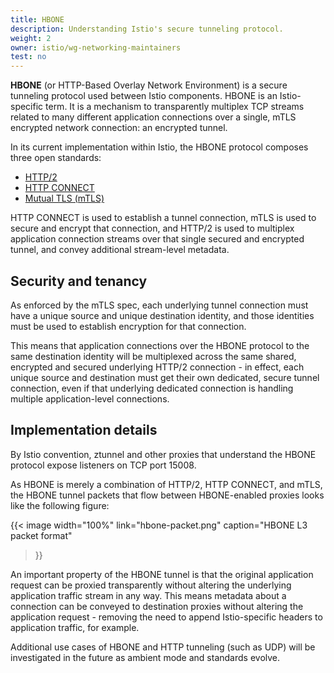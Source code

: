 ```yaml
---
title: HBONE
description: Understanding Istio's secure tunneling protocol.
weight: 2
owner: istio/wg-networking-maintainers
test: no
---
```


**HBONE** (or HTTP-Based Overlay Network Environment) is a secure tunneling protocol used between Istio components. HBONE is an Istio-specific term. It is a mechanism to transparently multiplex TCP streams related to many different application connections over a single, mTLS encrypted network connection: an encrypted tunnel.

In its current implementation within Istio, the HBONE protocol composes three open standards:

- [HTTP/2](https://httpwg.org/specs/rfc7540.html)
- [HTTP CONNECT](https://developer.mozilla.org/en-US/docs/Web/HTTP/Methods/CONNECT)
- [Mutual TLS (mTLS)](https://datatracker.ietf.org/doc/html/rfc8446)

HTTP CONNECT is used to establish a tunnel connection, mTLS is used to secure and encrypt that connection, and HTTP/2 is used to multiplex application connection streams over that single secured and encrypted tunnel, and convey additional stream-level metadata.

## Security and tenancy

As enforced by the mTLS spec, each underlying tunnel connection must have a unique source and unique destination identity, and those identities must be used to establish encryption for that connection.

This means that application connections over the HBONE protocol to the same destination identity will be multiplexed across the same shared, encrypted and secured underlying HTTP/2 connection - in effect, each unique source and destination must get their own dedicated, secure tunnel connection, even if that underlying dedicated connection is handling multiple application-level connections.

## Implementation details

By Istio convention, ztunnel and other proxies that understand the HBONE protocol expose listeners on TCP port 15008.

As HBONE is merely a combination of HTTP/2, HTTP CONNECT, and mTLS, the HBONE tunnel packets that flow between HBONE-enabled proxies looks like the following figure:

{{< image width="100%"
link="hbone-packet.png"
caption="HBONE L3 packet format"
>}}

An important property of the HBONE tunnel is that the original application request can be proxied transparently without altering the underlying application traffic stream in any way. This means metadata about a connection can be conveyed to destination proxies without altering the application request - removing the need to append Istio-specific headers to application traffic, for example. 

Additional use cases of HBONE and HTTP tunneling (such as UDP) will be investigated in the future as ambient mode and standards evolve.
